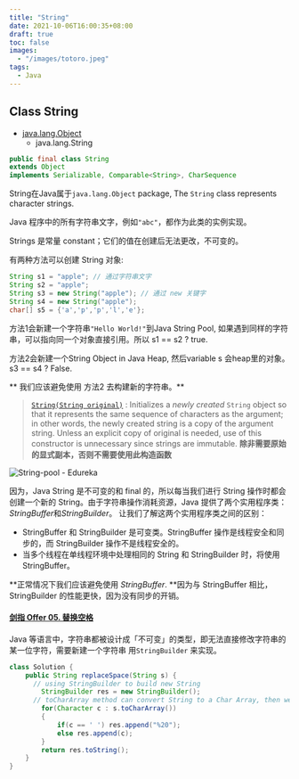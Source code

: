 ```yaml
---
title: "String"
date: 2021-10-06T16:00:35+08:00
draft: true
toc: false
images:
  - "/images/totoro.jpeg"
tags: 
  - Java
---
```


## Class String

- [java.lang.Object](https://docs.oracle.com/en/java/javase/11/docs/api/java.base/java/lang/Object.html)
  * java.lang.String

```JAVA
public final class String
extends Object
implements Serializable, Comparable<String>, CharSequence
```

String在Java属于`java.lang.Object` package, The `String` class represents character strings. 

Java 程序中的所有字符串文字，例如`"abc"`，都作为此类的实例实现。

Strings 是常量 constant；它们的值在创建后无法更改，不可变的。

有两种方法可以创建 String 对象:

```java
String s1 = "apple"; // 通过字符串文字
String s2 = "apple";
String s3 = new String("apple"); // 通过 new 关键字
String s4 = new String("apple");
char[] s5 = {'a','p','p','l','e'}; 
```

方法1会新建一个字符串`"Hello World!"`到Java String Pool, 如果遇到同样的字符串，可以指向同一个对象直接引用。所以 s1 == s2 ? true.

方法2会新建一个String Object in Java Heap, 然后variable s 会heap里的对象。s3 == s4 ? False.

** 我们应该避免使用 方法2 去构建新的字符串。**

> [`String(String original)`](http://java.sun.com/javase/6/docs/api/java/lang/String.html#String(java.lang.String)) : Initializes a *newly created* `String` object so that it represents the same sequence of characters as the argument; in other words, the newly created string is a copy of the argument string. Unless an explicit copy of original is needed, use of this constructor is unnecessary since strings are immutable. **除非需要原始的显式副本，否则不需要使用此构造函数**

![String-pool - Edureka](https://www.edureka.co/blog/wp-content/uploads/2017/05/String-pool-1.png)

因为，Java String 是不可变的和 final 的，所以每当我们进行 String 操作时都会创建一个新的 String。由于字符串操作消耗资源，Java 提供了两个实用程序类：*StringBuffer*和*StringBuilder*。
让我们了解这两个实用程序类之间的区别：

- StringBuffer 和 StringBuilder 是可变类。StringBuffer 操作是线程安全和同步的，而 StringBuilder 操作不是线程安全的。
- 当多个线程在单线程环境中处理相同的 String 和 StringBuilder 时，将使用 StringBuffer。

**正常情况下我们应该避免使用 _StringBuffer_. **因为与 StringBuffer 相比，StringBuilder 的性能更快，因为没有同步的开销。

#### [剑指 Offer 05. 替换空格](https://leetcode-cn.com/problems/ti-huan-kong-ge-lcof/)

Java 等语言中，字符串都被设计成「不可变」的类型，即无法直接修改字符串的某一位字符，需要新建一个字符串 用`StringBuilder` 来实现。

```java
class Solution {
    public String replaceSpace(String s) {
      // using StringBuilder to build new String
        StringBuilder res = new StringBuilder(); 
      // toCharArray method can convert String to a Char Array, then we use for-each
        for(Character c : s.toCharArray()) 
        {
            if(c == ' ') res.append("%20");
            else res.append(c);
        }
        return res.toString();
    }
}
```

